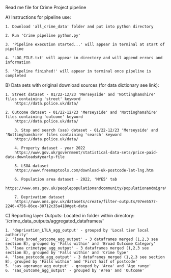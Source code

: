 Read me file for Crime Project pipeline 

A) Instructions for pipeline use:

	1. Download 'all_crime_data' folder and put into python directory
 
	2. Run 'Crime pipeline python.py'
 
	3. 'Pipeline execution started...' will appear in terminal at start of pipeline
 
	4. 'LOG_FILE.txt' will appear in directory and will append errors and information
 
	5. 'Pipeline finished!' will appear in terminal once pipeline is completed
	  

B) Data sets with original download sources (for data dictionary see link):

	1. Street dataset - 01/22-12/23 'Merseyside' and 'Nottinghamshire' files containing 'street' keyword
		https://data.police.uk/data/ 
  
	2. Outcome dataset - 01/22-12/23 'Merseyside' and 'Nottinghamshire' files containing 'outcome' keyword
		https://data.police.uk/data/ 
  
    	3. Stop and search (sas) dataset - 01/22-12/23 'Merseyside' and 'Nottinghamshire' files containing 'search' keyword
		https://data.police.uk/data/ 
  
    	4. Property dataset - year 2022
		https://www.gov.uk/government/statistical-data-sets/price-paid-data-downloads#yearly-file
  
    	5. LSOA dataset
		https://www.freemaptools.com/download-uk-postcode-lat-lng.htm
  
    	6. Population area dataset - 2022, 'MYE5' tab 
		https://www.ons.gov.uk/peoplepopulationandcommunity/populationandmigration/populationestimates/datasets/populationestimatesforukenglandandwalesscotlandandnorthernireland
  
    	7. Deprivation dataset
		https://www.ons.gov.uk/datasets/create/filter-outputs/97ee5577-2246-4756-86ce-30712c35a418#get-data

C) Reporting layer Outputs:
	Located in folder within directory:
	'/crime_data_outputs/aggregated_dataframes/'

	1. 'deprivation_LTLA_agg_output' - grouped by 'Local tier local authority'
	2. 'lsoa_broad_outcome_agg_output' - 3 dataframes merged (1,2,3 see section B), grouped by 'Falls within' and 'Broad Outcome Category'
	3. 'lsoa_crimetype_agg_output' - 3 dataframes merged (1,2,3 see section B), grouped by 'Falls within' and 'Crime type'
	4. 'lsoa_postcode_agg_output' - 3 dataframes merged (1,2,3 see section B), grouped by 'Falls within' and 'First half of postcode'
	5. 'sas_agerange_agg_output' - grouped by 'Area' and 'Age range'
	6. 'sas_outcome_agg_output' - grouped by 'Area' and 'Outcome'


